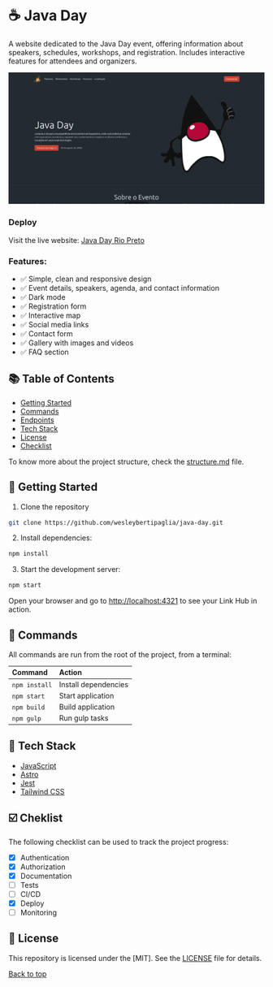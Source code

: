 # ☕ Java Day
A website dedicated to the Java Day event, offering information about speakers, schedules, workshops, and registration. Includes interactive features for attendees and organizers.

![screenshot](/docs/screenshot.png)

### Deploy

Visit the live website: [Java Day Rio Preto](http://javanoroeste.com.br/javanoroeste/javaday_riopreto/)

### Features:

- ✅ Simple, clean and responsive design
- ✅ Event details, speakers, agenda, and contact information
- ✅ Dark mode
- ✅ Registration form
- ✅ Interactive map
- ✅ Social media links
- ✅ Contact form
- ✅ Gallery with images and videos
- ✅ FAQ section

## 📚 Table of Contents
- [Getting Started](#getting-started)
- [Commands](#-commands)
- [Endpoints](#-endpoints)
- [Tech Stack](#-tech-stack)
- [License](#-license)
- [Checklist](#-checklist)

To know more about the project structure, check the [structure.md](/docs/structure.md) file.

## 🤖 Getting Started
1. Clone the repository

```bash
git clone https://github.com/wesleybertipaglia/java-day.git
```

2. Install dependencies:

```bash
npm install
```

3. Start the development server:
```bash
npm start
```

Open your browser and go to [http://localhost:4321](http://localhost:4321) to see your Link Hub in action.

## 🧞 Commands

All commands are run from the root of the project, from a terminal:

| Command                    | Action                        |
| :------------------------  | :---------------------------- |
| `npm install`              | Install dependencies          |
| `npm start`                | Start application             |
| `npm build`                | Build application             |
| `npm gulp`                 | Run gulp tasks                |

## 🧩 Tech Stack
- [JavaScript](https://developer.mozilla.org/en-US/docs/Web/JavaScript)
- [Astro](https://astro.build/)
- [Jest](https://jestjs.io/)
- [Tailwind CSS](https://tailwindcss.com/)

## ☑️ Cheklist

The following checklist can be used to track the project progress:

- [x] Authentication
- [x] Authorization
- [x] Documentation
- [ ] Tests
- [ ] CI/CD
- [x] Deploy
- [ ] Monitoring

## 📜 License

This repository is licensed under the [MIT]. See the [LICENSE](LICENSE) file for details.

[Back to top](#java-day)
